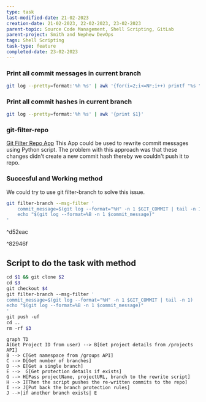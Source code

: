 ```yaml
---
type: task
last-modified-date: 21-02-2023
creation-date: 21-02-2023, 22-02-2023, 23-02-2023
parent-topic: Source Code Management, Shell Scripting, GitLab
parent-project: Smith and Nephew DevOps
tags: Shell Scripting
task-type: feature
completed-date: 23-02-2023
---
```


### Print all commit messages in current branch
```bash
git log --pretty=format:'%h %s' | awk '{for(i=2;i<=NF;i++) printf "%s ", $i; print ""}'
```

### Print all commit hashes in current branch
```bash
git log --pretty=format:'%h %s' | awk '{print $1}'
```

### git-filter-repo
[Git Filter Repo App](https://github.com/newren/git-filter-repo.git)
This App could be used to rewrite commit messages using Python script. 
The problem with this approach was that these changes didn't create a new commit hash thereby we couldn't push it to repo.

### Succesful and Working method
We could try to use git filter-branch to solve this issue.

```bash
git filter-branch --msg-filter '
    commit_message=$(git log --format="%H" -n 1 $GIT_COMMIT | tail -n 1)
    echo "$(git log --format=%B -n 1 $commit_message)"
'
```

^d52eac

^82946f

## Script to do the task with method
```bash
cd $1 && git clone $2
cd $3
git checkout $4
git filter-branch --msg-filter ' 
commit_message=$(git log --format="%H" -n 1 $GIT_COMMIT | tail -n 1) 
echo "$(git log --format=%B -n 1 $commit_message)" 
'
git push -uf
cd ..
rm -rf $3
```


```mermaid
graph TD
A(Get Project ID from user) --> B[Get project details from /projects API]
B --> C[Get namespace from /groups API]
C --> D[Get number of branches]
D --> E[Get a single branch]
E -->  G[Get protection details if exists]
G --> H[Pass projectName, projectURL, branch to the rewrite script]
H --> I[Then the script pushes the re-written commits to the repo]
I --> J[Put back the branch protection rules]
J -->|if another branch exists| E
```
